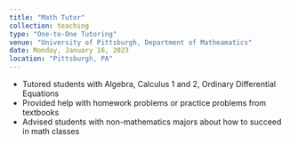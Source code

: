 ```yaml
---
title: "Math Tutor"
collection: teaching
type: "One-to-One Tutoring"
venue: "University of Pittsburgh, Department of Matheamatics"
date: Monday, January 16, 2023
location: "Pittsburgh, PA"
---
```


- Tutored students with Algebra, Calculus 1 and 2, Ordinary Differential Equations
- Provided help with homework problems or practice problems from textbooks
- Advised students with non-mathematics majors about how to succeed in math classes
